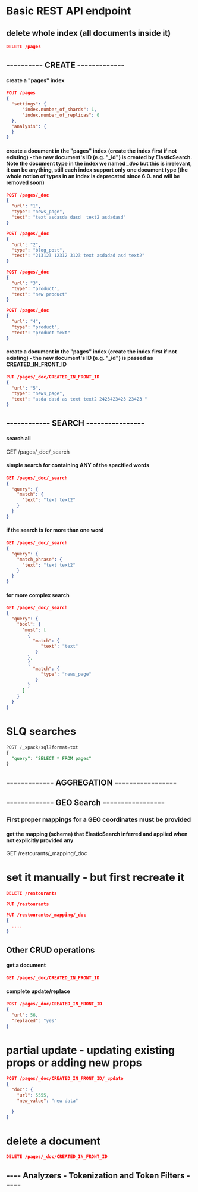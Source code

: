 # Basic REST API endpoint

## delete whole index (all documents inside it)
```json
DELETE /pages
```

## ---------- CREATE -------------

#### create a "pages" index
```json
POUT /pages
{
  "settings": {
      "index.number_of_shards": 1,
      "index.number_of_replicas": 0
  },
  "analysis": {
  }
}
```

#### create a document in the "pages" index (create the index first if not existing) - the new document's ID (e.g. "_id") is created by ElasticSearch. Note the document type in the index we named *_doc* but this is irrelevant, it can be anything, still each index support only one document type (the whole notion of types in an index is deprecated since 6.0. and will be removed soon)
```json
POST /pages/_doc
{
  "url": "1",
  "type": "news_page",
  "text": "text asdasda dasd  text2 asdadasd"
}
```

```json
POST /pages/_doc
{
  "url": "2",
  "type": "blog_post",
  "text": "213123 12312 3123 text asdadad asd text2"
}
```

```json
POST /pages/_doc
{
  "url": "3",
  "type": "product",
  "text": "new product"
}
```

```json
POST /pages/_doc
{
  "url": "4",
  "type": "product",
  "text": "product text"
}
```

#### create a document in the "pages" index (create the index first if not existing) - the new document's ID (e.g. "_id") is passed as CREATED_IN_FRONT_ID

```json
PUT /pages/_doc/CREATED_IN_FRONT_ID
{
  "url": "5",
  "type": "news_page",
  "text": "asda dasd as text text2 2423423423 23423 "
}
```

## ------------ SEARCH ----------------

#### search all
GET /pages/_doc/_search


#### simple search for containing ANY of the specified words
```json
GET /pages/_doc/_search
{
  "query": {
    "match": {
      "text": "text text2"
    }
  }
}
```

#### if the search is for more than one word
```json
GET /pages/_doc/_search
{
  "query": {
    "match_phrase": {
      "text": "text text2"
    }
  }
}
```

#### for more complex search
```json
GET /pages/_doc/_search
{
  "query": {
    "bool": {
      "must": [
        {
          "match": {
             "text": "text"
           }
        },
        {
          "match": {
             "type": "news_page"
           }
        }
      ]
    }
  }
}
```


# SLQ searches
```sql
POST /_xpack/sql?format=txt
{
  "query": "SELECT * FROM pages"
}
```


## ------------- AGGREGATION  -----------------


## ------------- GEO Search  -----------------

### First  proper mappings for a GEO coordinates must be provided

#### get the mapping (schema) that ElasticSearch inferred and applied when not explicitly provided any
GET /restourants/_mapping/_doc

# set it manually - but first recreate it
```json
DELETE /restourants
```
```json
PUT /restourants
```
```json
PUT /restourants/_mapping/_doc
{
  ....
}
```

## Other CRUD operations

#### get a document
```json
GET /pages/_doc/CREATED_IN_FRONT_ID
```

#### complete update/replace
```json
POST /pages/_doc/CREATED_IN_FRONT_ID
{
  "url": 56,
  "replaced": "yes"
}
```

# partial update - updating existing props or adding new props
```json
POST /pages/_doc/CREATED_IN_FRONT_ID/_update
{
  "doc": {
    "url": 5555,
    "new_value": "new data"

  }
}
```

# delete a document
```json
DELETE /pages/_doc/CREATED_IN_FRONT_ID
```

## ---- Analyzers - Tokenization and Token Filters -----
